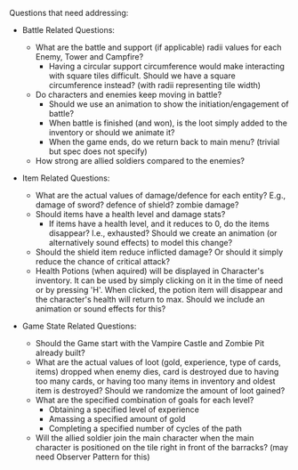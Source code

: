 Questions that need addressing:
- Battle Related Questions:
    - What are the battle and support (if applicable) radii values for each Enemy, Tower and Campfire?
        - Having a circular support circumference would make interacting with square tiles difficult. Should we have a square circumference instead? (with radii representing tile width)
    - Do characters and enemies keep moving in battle?
        - Should we use an animation to show the initiation/engagement of battle?
        - When battle is finished (and won), is the loot simply added to the inventory or should we animate it?
        - When the game ends, do we return back to main menu? (trivial but spec does not specify)
    - How strong are allied soldiers compared to the enemies?

- Item Related Questions:
    - What are the actual values of damage/defence for each entity? E.g., damage of sword? defence of shield? zombie damage?
    - Should items have a health level and damage stats?
        - If items have a health level, and it reduces to 0, do the items disappear? I.e., exhausted? Should we create an animation (or alternatively sound effects) to model this change?
    - Should the shield item reduce inflicted damage? Or should it simply reduce the chance of critical attack?
    - Health Potions (when aquired) will be displayed in Character's inventory. It can be used by simply clicking on it in the time of need or by pressing 'H'. When clicked, the potion item will disappear and the character's health will return to max. Should we include an animation or sound effects for this?
    
- Game State Related Questions:
    - Should the Game start with the Vampire Castle and Zombie Pit already built?
    - What are the actual values of loot (gold, experience, type of cards, items) dropped when enemy dies, card is destroyed due to having too many cards, or having too many items in inventory and oldest item is destroyed? Should we randomize the amount of loot gained?
    - What are the specified combination of goals for each level?
        - Obtaining a specified level of experience
        - Amassing a specified amount of gold
        - Completing a specified number of cycles of the path
    - Will the allied soldier join the main character when the main character is positioned on the tile right in front of the barracks? (may need Observer Pattern for this)

